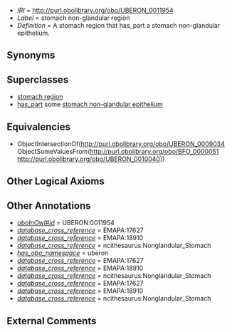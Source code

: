  * *IRI* = http://purl.obolibrary.org/obo/UBERON_0011954
 * *Label* = stomach non-glandular region
 * *Definition* = A stomach region that has_part a stomach non-glandular epithelium.

## Synonyms


## Superclasses

 * [stomach region](../../UBERON/34/UBERON_0009034.md)
 * [has_part](../../BFO/51/BFO_0000051.md) some [stomach non-glandular epithelium](../../UBERON/40/UBERON_0010040.md)

## Equivalencies

 * ObjectIntersectionOf(<http://purl.obolibrary.org/obo/UBERON_0009034> ObjectSomeValuesFrom(<http://purl.obolibrary.org/obo/BFO_0000051> <http://purl.obolibrary.org/obo/UBERON_0010040>))

## Other Logical Axioms


## Other Annotations

 * *[oboInOwl#id](../../id/oboInOwl#id.md)* = UBERON:0011954
 * *[database_cross_reference](../../ef/oboInOwl#hasDbXref.md)* = EMAPA:17627
 * *[database_cross_reference](../../ef/oboInOwl#hasDbXref.md)* = EMAPA:18910
 * *[database_cross_reference](../../ef/oboInOwl#hasDbXref.md)* = ncithesaurus:Nonglandular_Stomach
 * *[has_obo_namespace](../../ce/oboInOwl#hasOBONamespace.md)* = uberon
 * *[database_cross_reference](../../ef/oboInOwl#hasDbXref.md)* = EMAPA:17627
 * *[database_cross_reference](../../ef/oboInOwl#hasDbXref.md)* = EMAPA:18910
 * *[database_cross_reference](../../ef/oboInOwl#hasDbXref.md)* = ncithesaurus:Nonglandular_Stomach
 * *[database_cross_reference](../../ef/oboInOwl#hasDbXref.md)* = EMAPA:17627
 * *[database_cross_reference](../../ef/oboInOwl#hasDbXref.md)* = EMAPA:18910
 * *[database_cross_reference](../../ef/oboInOwl#hasDbXref.md)* = ncithesaurus:Nonglandular_Stomach

## External Comments

